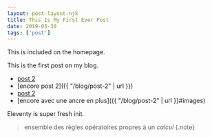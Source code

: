 ```yaml
---
layout: post-layout.njk 
title: This Is My First Ever Post
date: 2019-05-30
tags: ['post']
---
```


<!-- résumé : début -->
This is included on the homepage.
<!-- résumé : fin -->

This is the first post on my blog.

* [post 2](../post-2)
* [encore post 2]({{ "/blog/post-2" | url }})
* [post 2](../post-2#images)
* [encore avec une ancre en plus]({{ "/blog/post-2" | url }}#images)

Eleventy is super fresh init.

> ensemble des règles opératoires propres à un *calcul*
{.note}
